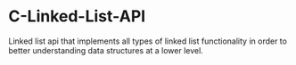# C-Linked-List-API

Linked list api that implements all types of linked list functionality in order to better understanding data structures at a lower level.
